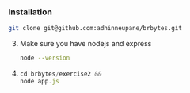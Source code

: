 

### Installation

   ```sh
   git clone git@github.com:adhinneupane/brbytes.git
   ```
3. Make sure you have nodejs and express
   ```sh
   node --version 
   ```
4.  ```js
    cd brbytes/exercise2 &&
    node app.js
   ```
